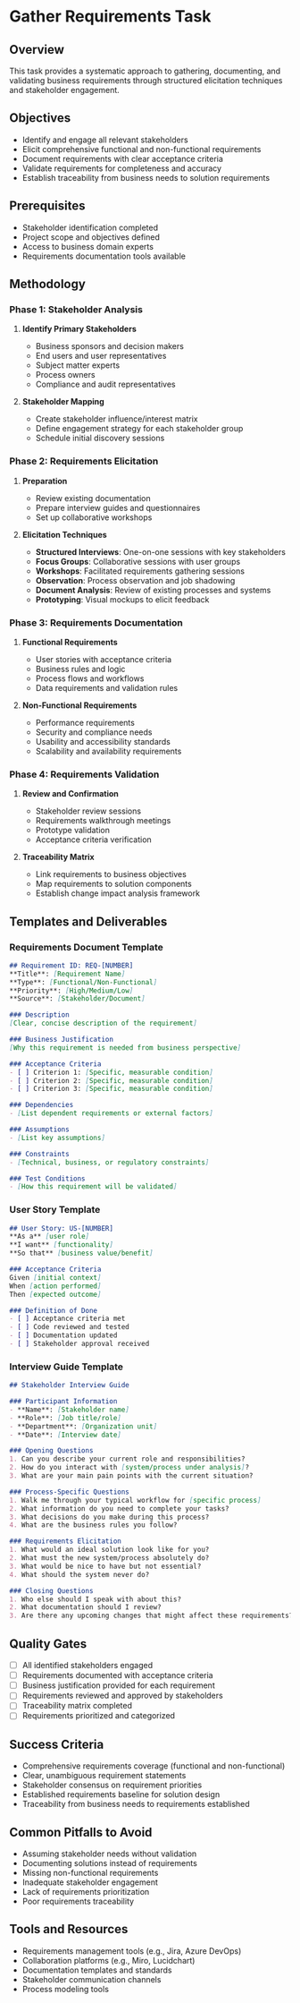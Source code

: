 # Gather Requirements Task

## Overview
This task provides a systematic approach to gathering, documenting, and validating business requirements through structured elicitation techniques and stakeholder engagement.

## Objectives
- Identify and engage all relevant stakeholders
- Elicit comprehensive functional and non-functional requirements
- Document requirements with clear acceptance criteria
- Validate requirements for completeness and accuracy
- Establish traceability from business needs to solution requirements

## Prerequisites
- Stakeholder identification completed
- Project scope and objectives defined
- Access to business domain experts
- Requirements documentation tools available

## Methodology

### Phase 1: Stakeholder Analysis
1. **Identify Primary Stakeholders**
   - Business sponsors and decision makers
   - End users and user representatives
   - Subject matter experts
   - Process owners
   - Compliance and audit representatives

2. **Stakeholder Mapping**
   - Create stakeholder influence/interest matrix
   - Define engagement strategy for each stakeholder group
   - Schedule initial discovery sessions

### Phase 2: Requirements Elicitation
1. **Preparation**
   - Review existing documentation
   - Prepare interview guides and questionnaires
   - Set up collaborative workshops

2. **Elicitation Techniques**
   - **Structured Interviews**: One-on-one sessions with key stakeholders
   - **Focus Groups**: Collaborative sessions with user groups
   - **Workshops**: Facilitated requirements gathering sessions
   - **Observation**: Process observation and job shadowing
   - **Document Analysis**: Review of existing processes and systems
   - **Prototyping**: Visual mockups to elicit feedback

### Phase 3: Requirements Documentation
1. **Functional Requirements**
   - User stories with acceptance criteria
   - Business rules and logic
   - Process flows and workflows
   - Data requirements and validation rules

2. **Non-Functional Requirements**
   - Performance requirements
   - Security and compliance needs
   - Usability and accessibility standards
   - Scalability and availability requirements

### Phase 4: Requirements Validation
1. **Review and Confirmation**
   - Stakeholder review sessions
   - Requirements walkthrough meetings
   - Prototype validation
   - Acceptance criteria verification

2. **Traceability Matrix**
   - Link requirements to business objectives
   - Map requirements to solution components
   - Establish change impact analysis framework

## Templates and Deliverables

### Requirements Document Template
```markdown
## Requirement ID: REQ-[NUMBER]
**Title**: [Requirement Name]
**Type**: [Functional/Non-Functional]
**Priority**: [High/Medium/Low]
**Source**: [Stakeholder/Document]

### Description
[Clear, concise description of the requirement]

### Business Justification
[Why this requirement is needed from business perspective]

### Acceptance Criteria
- [ ] Criterion 1: [Specific, measurable condition]
- [ ] Criterion 2: [Specific, measurable condition]
- [ ] Criterion 3: [Specific, measurable condition]

### Dependencies
- [List dependent requirements or external factors]

### Assumptions
- [List key assumptions]

### Constraints
- [Technical, business, or regulatory constraints]

### Test Conditions
- [How this requirement will be validated]
```

### User Story Template
```markdown
## User Story: US-[NUMBER]
**As a** [user role]
**I want** [functionality]
**So that** [business value/benefit]

### Acceptance Criteria
Given [initial context]
When [action performed]
Then [expected outcome]

### Definition of Done
- [ ] Acceptance criteria met
- [ ] Code reviewed and tested
- [ ] Documentation updated
- [ ] Stakeholder approval received
```

### Interview Guide Template
```markdown
## Stakeholder Interview Guide

### Participant Information
- **Name**: [Stakeholder name]
- **Role**: [Job title/role]
- **Department**: [Organization unit]
- **Date**: [Interview date]

### Opening Questions
1. Can you describe your current role and responsibilities?
2. How do you interact with [system/process under analysis]?
3. What are your main pain points with the current situation?

### Process-Specific Questions
1. Walk me through your typical workflow for [specific process]
2. What information do you need to complete your tasks?
3. What decisions do you make during this process?
4. What are the business rules you follow?

### Requirements Elicitation
1. What would an ideal solution look like for you?
2. What must the new system/process absolutely do?
3. What would be nice to have but not essential?
4. What should the system never do?

### Closing Questions
1. Who else should I speak with about this?
2. What documentation should I review?
3. Are there any upcoming changes that might affect these requirements?
```

## Quality Gates
- [ ] All identified stakeholders engaged
- [ ] Requirements documented with acceptance criteria
- [ ] Business justification provided for each requirement
- [ ] Requirements reviewed and approved by stakeholders
- [ ] Traceability matrix completed
- [ ] Requirements prioritized and categorized

## Success Criteria
- Comprehensive requirements coverage (functional and non-functional)
- Clear, unambiguous requirement statements
- Stakeholder consensus on requirement priorities
- Established requirements baseline for solution design
- Traceability from business needs to requirements established

## Common Pitfalls to Avoid
- Assuming stakeholder needs without validation
- Documenting solutions instead of requirements
- Missing non-functional requirements
- Inadequate stakeholder engagement
- Lack of requirements prioritization
- Poor requirements traceability

## Tools and Resources
- Requirements management tools (e.g., Jira, Azure DevOps)
- Collaboration platforms (e.g., Miro, Lucidchart)
- Documentation templates and standards
- Stakeholder communication channels
- Process modeling tools 